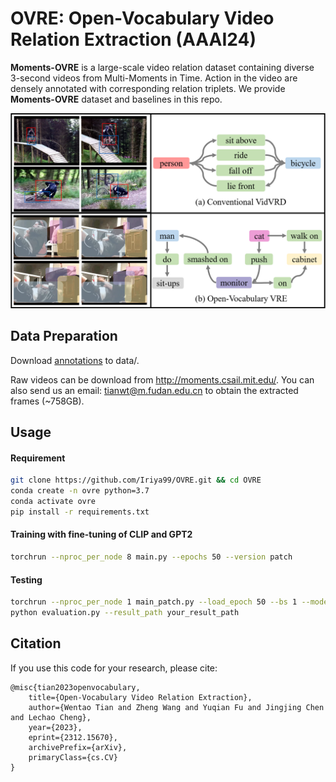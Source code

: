 # OVRE: Open-Vocabulary Video Relation Extraction (AAAI24)

**Moments-OVRE** is a large-scale video relation dataset containing diverse 3-second videos from Multi-Moments in Time. Action in the video are densely annotated with corresponding relation triplets. We provide **Moments-OVRE** dataset and baselines in this repo.

![contra](fig/contra.png)

## Data Preparation

Download [annotations](https://drive.google.com/drive/folders/1yZpXjeQt5m5sF7JNXL5WOhYlwcoFW0EB?usp=drive_link) to data/.

Raw videos can be download from http://moments.csail.mit.edu/. You can also send us an email: tianwt@m.fudan.edu.cn to obtain the extracted frames (~758GB).

## Usage

#### Requirement

```bash
git clone https://github.com/Iriya99/OVRE.git && cd OVRE
conda create -n ovre python=3.7
conda activate ovre
pip install -r requirements.txt
```

#### Training with fine-tuning of CLIP and GPT2

```bash
torchrun --nproc_per_node 8 main.py --epochs 50 --version patch
```

#### Testing

```bash
torchrun --nproc_per_node 1 main_patch.py --load_epoch 50 --bs 1 --mode test --version patch
python evaluation.py --result_path your_result_path
```



## Citation

If you use this code for your research, please cite:

```
@misc{tian2023openvocabulary,
    title={Open-Vocabulary Video Relation Extraction},
    author={Wentao Tian and Zheng Wang and Yuqian Fu and Jingjing Chen and Lechao Cheng},
    year={2023},
    eprint={2312.15670},
    archivePrefix={arXiv},
    primaryClass={cs.CV}
}
```
